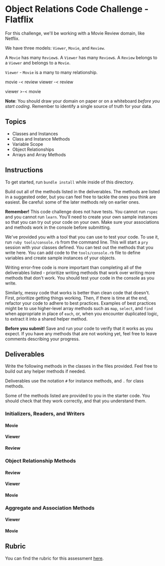 # Object Relations Code Challenge - Flatflix

For this challenge, we'll be working with a Movie Review domain, like Netflix.

We have three models: `Viewer`, `Movie`, and `Review`.

A `Movie` has many `Review`s. A `Viewer` has many `Review`s. A `Review` belongs to a `Viewer` and belongs to a `Movie`.

`Viewer` - `Movie` is a many to many relationship.

movie -< review
viewer -< review

viewer >-< movie

**Note**: You should draw your domain on paper or on a whiteboard _before you start coding_. Remember to identify a single source of truth for your data.

## Topics

- Classes and Instances
- Class and Instance Methods
- Variable Scope
- Object Relationships
- Arrays and Array Methods

## Instructions

To get started, run `bundle install` while inside of this directory.

Build out all of the methods listed in the deliverables. The methods are listed in a suggested order, but you can feel free to tackle the ones you think are easiest. Be careful: some of the later methods rely on earlier ones.

**Remember!** This code challenge does not have tests. You cannot run `rspec` and you cannot run `learn`. You'll need to create your own sample instances so that you can try out your code on your own. Make sure your associations and methods work in the console before submitting.

We've provided you with a tool that you can use to test your code. To use it, run `ruby tools/console.rb` from the command line. This will start a `pry` session with your classes defined. You can test out the methods that you write here. You can add code to the `tools/console.rb` file to define variables and create sample instances of your objects.

Writing error-free code is more important than completing all of the deliverables listed - prioritize writing methods that work over writing more methods that don't work. You should test your code in the console as you write.

Similarly, messy code that works is better than clean code that doesn't. First, prioritize getting things working. Then, if there is time at the end, refactor your code to adhere to best practices. Examples of best practices might be to use higher-level array methods such as `map`, `select`, and `find` when appropriate in place of `each`, or, when you encounter duplicated logic, to extract it into a shared helper method.

**Before you submit!** Save and run your code to verify that it works as you expect. If you have any methods that are not working yet, feel free to leave comments describing your progress.

## Deliverables

Write the following methods in the classes in the files provided. Feel free to build out any helper methods if needed.

Deliverables use the notation `#` for instance methods, and `.` for class methods.

Some of the methods listed are provided to you in the starter code. You should check that they work correctly, and that you understand them.

### Initializers, Readers, and Writers

#### Movie

<!-- - `Movie#initialize(title)` -->
  <!-- - `Movie` is initialized with a title (string) -->
  <!-- - title **can be** changed after the `Movie` is initialized -->
<!-- - `Movie#title`
  - returns the `Movie`'s title -->
<!-- - `Movie.all`
  - returns an array of all the `Movie` instances that have been initialized -->

#### Viewer

<!-- - `Viewer#initialize(username)`
  - `Viewer` is initialized with a username (string)
  - username **can be** changed after the Viewer is initialized -->
<!-- - `Viewer#username`
  - returns the Viewer's username -->
<!-- - `Viewer.all`
  - returns an array of all the Viewer instances that have been initialized -->

#### Review

<!-- - `Review#initialize(viewer, movie, rating)` -->
  <!-- - `Review` is initialized with a `Viewer` instance, a `Movie` instance, and a rating (number) -->
<!-- - `Review#rating`
  - returns the rating for the `Review` instance
- `Review.all`
  - returns an array of all initialized `Review` instances -->

### Object Relationship Methods

#### Review

<!-- - `Review#viewer'
  - returns the `Viewer` instance associated with the `Review` instance
- `Review#movie`
  - returns the `Movie` instance associated with the `Review` instance -->

#### Viewer

<!-- - `Viewer#reviews`
  - returns an array of `Review` instances associated with the `Viewer` instance. -->
<!-- - `Viewer#reviewed_movies`
  - returns an array of `Movie` instances reviewed by the `Viewer` instance. -->

#### Movie

<!-- - `Movie#reviews`
  - returns an array of all the `Review` instances for the `Movie`. -->
<!-- - `Movie#reviewers`
  - returns an array of all of the `Viewer` instances that reviewed the `Movie`. -->

### Aggregate and Association Methods

#### Viewer

<!-- - `Viewer#reviewed_movie?(movie)` -->
  <!-- - a `Movie` instance is the only argument -->
  <!-- - returns `true` if the `Viewer` has reviewed this `Movie` (if there is a `Review` instance that has this `Viewer` and `Movie`), returns `false` otherwise -->
<!-- - `Viewer#rate_movie(movie, rating)` -->
  <!-- - a `Movie` instance and a rating (number) are passed in as arguments -->
  <!-- - if the `Viewer` instance and the passed `Movie` instance are _not_ already associated, this method should create a new `Review` instance -->
  <!-- - if this `Viewer` has already reviewed this `Movie`, assigns the new rating to the existing `Review` instance -->

#### Movie

<!-- - `Movie#average_rating`
  - returns the average of all ratings for the `Movie` instance
  - to average ratings, add all ratings together and divide by the total number of ratings. -->
<!-- - `Movie.highest_rated`
  - returns the `Movie` instance with the highest average rating. -->

## Rubric

You can find the rubric for this assessment [here](https://github.com/learn-co-curriculum/se-rubrics/blob/master/module-1.md).
